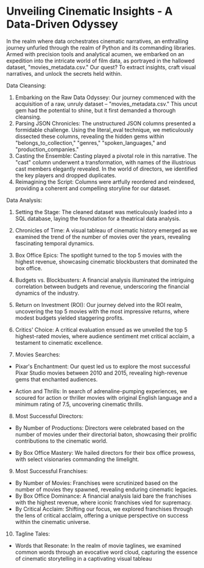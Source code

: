 # Unveiling Cinematic Insights - A Data-Driven Odyssey



In the realm where data orchestrates cinematic narratives, an enthralling journey unfurled through the realm of Python and its commanding libraries. Armed with precision tools and analytical acumen, we embarked on an expedition into the intricate world of film data, as portrayed in the hallowed dataset, "movies_metadata.csv." Our quest? To extract insights, craft visual narratives, and unlock the secrets held within.

Data Cleansing:

1. Embarking on the Raw Data Odyssey: Our journey commenced with the acquisition of a raw, unruly dataset – "movies_metadata.csv." This uncut gem had the potential to shine, but it first demanded a thorough cleansing.
2. Parsing JSON Chronicles: The unstructured JSON columns presented a formidable challenge. Using the literal_eval technique, we meticulously dissected these columns, revealing the hidden gems within "belongs_to_collection," "genres," "spoken_languages," and "production_companies."
3. Casting the Ensemble: Casting played a pivotal role in this narrative. The "cast" column underwent a transformation, with names of the illustrious cast members elegantly revealed. In the world of directors, we identified the key players and dropped duplicates.
4. Reimagining the Script: Columns were artfully reordered and reindexed, providing a coherent and compelling storyline for our dataset.


Data Analysis:

1. Setting the Stage: The cleaned dataset was meticulously loaded into a SQL database, laying the foundation for a theatrical data analysis.

2. Chronicles of Time: A visual tableau of cinematic history emerged as we examined the trend of the number of movies over the years, revealing fascinating temporal dynamics.

3. Box Office Epics: The spotlight turned to the top 5 movies with the highest revenue, showcasing cinematic blockbusters that dominated the box office.

4. Budgets vs. Blockbusters: A financial analysis illuminated the intriguing correlation between budgets and revenue, underscoring the financial dynamics of the industry.

5. Return on Investment (ROI): Our journey delved into the ROI realm, uncovering the top 5 movies with the most impressive returns, where modest budgets yielded staggering profits.

6. Critics' Choice: A critical evaluation ensued as we unveiled the top 5 highest-rated movies, where audience sentiment met critical acclaim, a testament to cinematic excellence.

7. Movies Searches:
  
  * Pixar's Enchantment: Our quest led us to explore the most successful Pixar Studio movies between 2010 and 2015, revealing high-revenue gems that enchanted audiences.
  
  * Action and Thrills: In search of adrenaline-pumping experiences, we scoured for action or thriller movies with original English language and a minimum rating of 7.5, uncovering cinematic thrills.

8. Most Successful Directors:

  * By Number of Productions: Directors were celebrated based on the number of movies under their directorial baton, showcasing their prolific contributions to the cinematic world.

  * By Box Office Mastery: We hailed directors for their box office prowess, with select visionaries commanding the limelight.

9. Most Successful Franchises:

  * By Number of Movies: Franchises were scrutinized based on the number of movies they spawned, revealing enduring cinematic legacies.
  * By Box Office Dominance: A financial analysis laid bare the franchises with the highest revenue, where iconic franchises vied for supremacy.
  * By Critical Acclaim: Shifting our focus, we explored franchises through the lens of critical acclaim, offering a unique perspective on success within the cinematic universe.

10. Tagline Tales:

  * Words that Resonate: In the realm of movie taglines, we examined common words through an evocative word cloud, capturing the essence of cinematic storytelling in a captivating visual tableau

